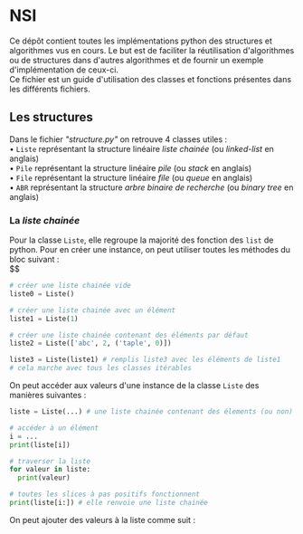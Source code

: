 # NSI
Ce dépôt contient toutes les implémentations python des structures et algorithmes vus en cours. Le but est de faciliter la réutilisation d'algorithmes ou de structures dans d'autres algorithmes et de fournir un exemple d'implémentation de ceux-ci.   
Ce fichier est un guide d'utilisation des classes et fonctions présentes dans les différents fichiers.

## Les structures
Dans le fichier _"structure.py"_ on retrouve 4 classes utiles :  
• `Liste` représentant la structure linéaire _liste chainée_ (ou _linked-list_ en anglais)  
• `Pile` représentant la structure linéaire _pile_ (ou _stack_ en anglais)  
• `File` représentant la structure linéaire _file_ (ou _queue_ en anglais)  
• `ABR` représentant la structure _arbre binaire de recherche_  (ou _binary tree_ en anglais)

### La _liste chainée_
Pour la classe `Liste`, elle regroupe la majorité des fonction des `list` de python.
Pour en créer une instance, on peut utiliser toutes les méthodes du bloc suivant :   
$$   
```python 
# créer une liste chainée vide
liste0 = Liste()

# créer une liste chainée avec un élément
liste1 = Liste(1) 

# créer une liste chainée contenant des éléments par défaut
liste2 = Liste(['abc', 2, ('taple', 0)])

liste3 = Liste(liste1) # remplis liste3 avec les éléments de liste1
# cela marche avec tous les classes itérables
```  
  
On peut accéder aux valeurs d'une instance de la classe `Liste` des manières suivantes :  
  
```python
liste = Liste(...) # une liste chainée contenant des élements (ou non)

# accéder à un élément
i = ...
print(liste[i])

# traverser la liste
for valeur in liste: 
  print(valeur)    

# toutes les slices à pas positifs fonctionnent
print(liste[i:]) # elle renvoie une liste chainée
```
   
On peut ajouter des valeurs à la liste comme suit :
```python

```
